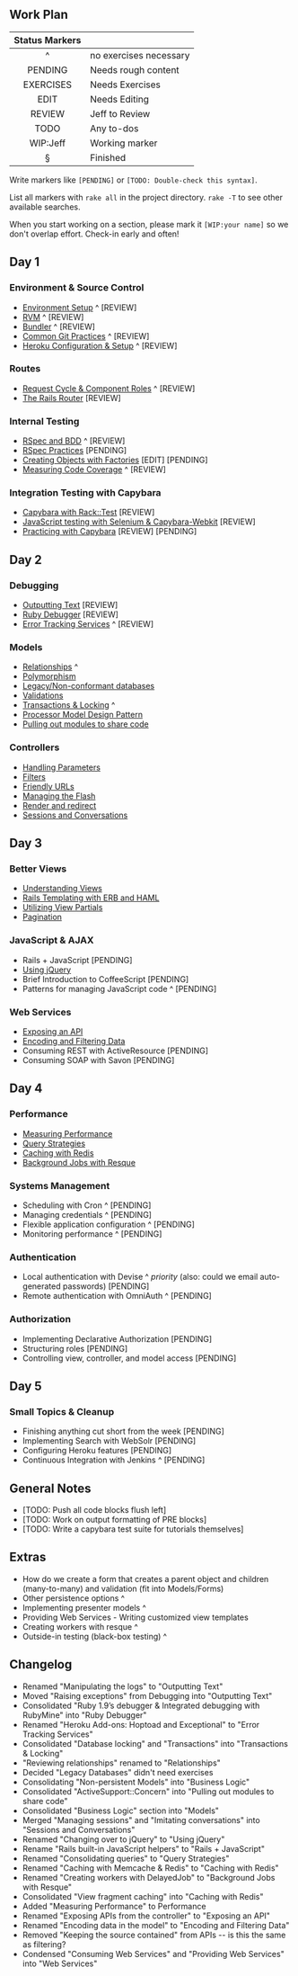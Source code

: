 ## Work Plan

|         Status Markers            ||
| :-: | :--------------------------- |
|  ^  | no exercises necessary       |
|  PENDING   | Needs rough content   |
|  EXERCISES | Needs Exercises       |
|  EDIT      | Needs Editing         |
|  REVIEW    | Jeff to Review        |
|  TODO      | Any to-dos            |
|  WIP:Jeff  | Working marker        |
|  §         | Finished              |

Write markers like `[PENDING]` or `[TODO: Double-check this syntax]`.

List all markers with `rake all` in the project directory. `rake -T` to see other available searches.

When you start working on a section, please mark it `[WIP:your name]` so we don't overlap effort. Check-in early and often!

## Day 1

###	Environment & Source Control

* [Environment Setup](/tutorials/environment/environment/) ^ [REVIEW]
* [RVM](/tutorials/environment/rvm/) ^ [REVIEW]
* [Bundler](/tutorials/environment/bundler/) ^ [REVIEW]
* [Common Git Practices](/tutorials/environment/git_strategy/) ^ [REVIEW]
* [Heroku Configuration & Setup](/tutorials/environment/heroku/) ^ [REVIEW]

###	Routes

* [Request Cycle & Component Roles](/tutorials/routes/request_cycle/) ^ [REVIEW]
* [The Rails Router](/tutorials/routes/router/) [REVIEW]

###	Internal Testing

* [RSpec and BDD](/tutorials/internal_testing/rspec_and_bdd/) ^ [REVIEW]
* [RSpec Practices](/tutorials/internal_testing/rspec_practices/) [PENDING]
* [Creating Objects with Factories](/tutorials/internal_testing/factories/) [EDIT] [PENDING]
* [Measuring Code Coverage](/tutorials/internal_testing/code_coverage/) ^ [REVIEW]

###	Integration Testing with Capybara

* [Capybara with Rack::Test](/tutorials/capybara/capybara_with_rack_test/) [REVIEW]
* [JavaScript testing with Selenium & Capybara-Webkit](/tutorials/capybara/capybara_with_selenium_and_webkit) [REVIEW]
* [Practicing with Capybara](/tutorials/capybara/capybara_practice/) [REVIEW] [PENDING]

## Day 2

###	Debugging

* [Outputting Text](/tutorials/debugging/outputting_text) [REVIEW]
* [Ruby Debugger](/tutorials/debugging/debugger) [REVIEW]
* [Error Tracking Services](/tutorials/debugging/error_services) ^ [REVIEW]

###	Models

* [Relationships](/tutorials/models/relationships) ^
* [Polymorphism](/tutorials/models/polymorphism)
* [Legacy/Non-conformant databases](/tutorials/models/legacy_databases)
* [Validations](/tutorials/models/validations)
* [Transactions & Locking](/tutorials/models/transactions) ^
* [Processor Model Design Pattern](/tutorials/models/processor_models)
* [Pulling out modules to share code](/tutorials/models/modules)

###	Controllers

* [Handling Parameters](/tutorials/controllers/parameters)
* [Filters](/tutorials/controllers/filters)
* [Friendly URLs](/tutorials/controllers/friendly-urls)
* [Managing the Flash](/tutorials/controllers/flash)
* [Render and redirect](/tutorials/controllers/render_and_redirect)
* [Sessions and Conversations](/tutorials/controllers/sessions_and_conversations)

## Day 3

###	Better Views

* [Understanding Views](/tutorials/better_views/understanding_views/)
* [Rails Templating with ERB and HAML](/tutorials/better_views/erb_and_haml/)
* [Utilizing View Partials](/tutorials/better_views/view_partials/)
* [Pagination](/tutorials/better_views/pagination/)

###	JavaScript & AJAX

* Rails + JavaScript [PENDING]
* [Using jQuery](/tutorials/javascript/jquery)
* Brief Introduction to CoffeeScript [PENDING]
* Patterns for managing JavaScript code ^ [PENDING]

###	Web Services

* [Exposing an API](/tutorials/web_services/api)
* [Encoding and Filtering Data](/tutorials/web_services/encoding_and_filtering)
* Consuming REST with ActiveResource [PENDING]
* Consuming SOAP with Savon [PENDING]

## Day 4

### Performance

* [Measuring Performance](/tutorials/performance/measuring)
* [Query Strategies](/tutorials/performance/queries)
* [Caching with Redis](/tutorials/performance/caching)
* [Background Jobs with Resque](/tutorials/performance/background_jobs)

### Systems Management

* Scheduling with Cron ^ [PENDING]
* Managing credentials ^ [PENDING]
* Flexible application configuration ^ [PENDING]
* Monitoring performance ^ [PENDING]

### Authentication

* Local authentication with Devise ^ *priority* (also: could we email auto-generated passwords)  [PENDING]
* Remote authentication with OmniAuth ^ [PENDING]

### Authorization

* Implementing Declarative Authorization [PENDING]
* Structuring roles [PENDING]
* Controlling view, controller, and model access [PENDING]

## Day 5

###	Small Topics & Cleanup

* Finishing anything cut short from the week [PENDING]
* Implementing Search with WebSolr [PENDING]
* Configuring Heroku features [PENDING]
* Continuous Integration with Jenkins ^ [PENDING] 

## General Notes

* [TODO: Push all code blocks flush left]
* [TODO: Work on output formatting of PRE blocks]
* [TODO: Write a capybara test suite for tutorials themselves]

## Extras

* How do we create a form that creates a parent object and children (many-to-many) and validation (fit into Models/Forms)
* Other persistence options ^
* Implementing presenter models ^
*	Providing Web Services - Writing customized view templates
*	Creating workers with resque ^
*	Outside-in testing (black-box testing) ^

## Changelog

* Renamed "Manipulating the logs" to "Outputting Text"
* Moved "Raising exceptions" from Debugging into "Outputting Text"
* Consolidated "Ruby 1.9’s debugger & Integrated debugging with RubyMine" into "Ruby Debugger"
* Renamed "Heroku Add-ons: Hoptoad and Exceptional" to "Error Tracking Services"
* Consolidated "Database locking" and "Transactions" into "Transactions & Locking"
* "Reviewing relationships" renamed to "Relationships"
* Decided "Legacy Databases" didn't need exercises
* Consolidating "Non-persistent Models" into "Business Logic"
* Consolidated "ActiveSupport::Concern" into "Pulling out modules to share code"
* Consolidated "Business Logic" section into "Models"
* Merged "Managing sessions" and "Imitating conversations" into "Sessions and Conversations"
* Renamed "Changing over to jQuery" to "Using jQuery"
* Rename "Rails built-in JavaScript helpers" to "Rails + JavaScript"
* Renamed "Consolidating queries" to "Query Strategies"
* Renamed "Caching with Memcache & Redis" to "Caching with Redis"
* Renamed "Creating workers with DelayedJob" to "Background Jobs with Resque"
* Consolidated "View fragment caching" into "Caching with Redis"
* Added "Measuring Performance" to Performance
* Renamed "Exposing APIs from the controller" to "Exposing an API"
* Renamed "Encoding data in the model" to "Encoding and Filtering Data"
* Removed "Keeping the source contained" from APIs -- is this the same as filtering?
* Condensed "Consuming Web Services" and "Providing Web Services" into "Web Services"
